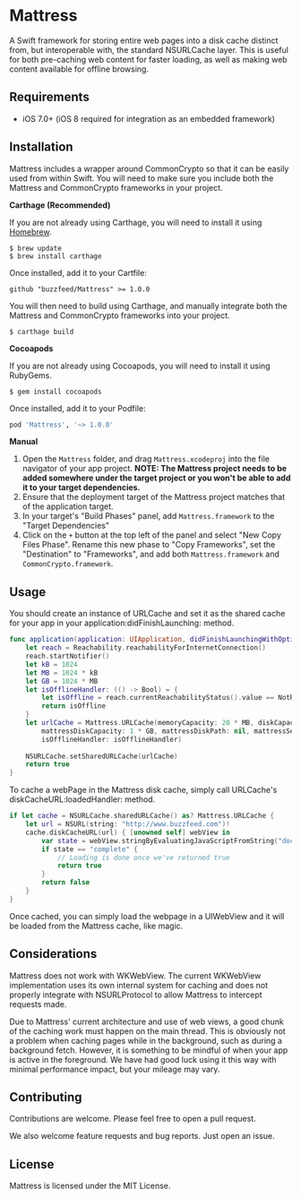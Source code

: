 Mattress
========
A Swift framework for storing entire web pages into a disk cache distinct from, but interoperable with, the standard NSURLCache layer. This is useful for both pre-caching web content for faster loading, as well as making web content available for offline browsing.

**Requirements**
----------------

- iOS 7.0+ (iOS 8 required for integration as an embedded framework)

**Installation**
----------------

Mattress includes a wrapper around CommonCrypto so that it can be easily used from within Swift. You will need to make sure you include both the Mattress and CommonCrypto frameworks in your project.

**Carthage (Recommended)**

If you are not already using Carthage, you will need to install it using [Homebrew](http://brew.sh).

```
$ brew update
$ brew install carthage
```

Once installed, add it to your Cartfile:

```
github "buzzfeed/Mattress" >= 1.0.0
```

You will then need to build using Carthage, and manually integrate both the Mattress and CommonCrypto frameworks into your project.

```
$ carthage build
```

**Cocoapods**

If you are not already using Cocoapods, you will need to install it using RubyGems.

```
$ gem install cocoapods
```

Once installed, add it to your Podfile:

```ruby
pod 'Mattress', '~> 1.0.0'
```

**Manual**

1. Open the `Mattress` folder, and drag `Mattress.xcodeproj` into the file navigator of your app project. **NOTE: The Mattress project needs to be added somewhere under the target project or you won't be able to add it to your target dependencies.**
2. Ensure that the deployment target of the Mattress project matches that of the application target.
3. In your target's "Build Phases" panel, add `Mattress.framework` to the "Target Dependencies"
4. Click on the `+` button at the top left of the panel and select "New Copy Files Phase". Rename this new phase to "Copy Frameworks", set the "Destination" to "Frameworks", and add both `Mattress.framework` and `CommonCrypto.framework`.

**Usage**
---------
You should create an instance of URLCache and set it as the shared
cache for your app in your application:didFinishLaunching: method.

```swift
func application(application: UIApplication, didFinishLaunchingWithOptions launchOptions: [NSObject: AnyObject]?) -> Bool {
    let reach = Reachability.reachabilityForInternetConnection()
    reach.startNotifier()
    let kB = 1024
    let MB = 1024 * kB
    let GB = 1024 * MB
    let isOfflineHandler: (() -> Bool) = {
        let isOffline = reach.currentReachabilityStatus().value == NotReachable.value
        return isOffline
    }
    let urlCache = Mattress.URLCache(memoryCapacity: 20 * MB, diskCapacity: 20 * MB, diskPath: nil,
    	mattressDiskCapacity: 1 * GB, mattressDiskPath: nil, mattressSearchPathDirectory: .DocumentDirectory,
    	isOfflineHandler: isOfflineHandler)
    
    NSURLCache.setSharedURLCache(urlCache)
    return true
}
```

To cache a webPage in the Mattress disk cache, simply call URLCache's diskCacheURL:loadedHandler: method.

```swift
if let cache = NSURLCache.sharedURLCache() as? Mattress.URLCache {
    let url = NSURL(string: "http://www.buzzfeed.com")!
    cache.diskCacheURL(url) { [unowned self] webView in
        var state = webView.stringByEvaluatingJavaScriptFromString("document.readyState")
        if state == "complete" {
        	// Loading is done once we've returned true
            return true
        }
        return false
    }
}
```

Once cached, you can simply load the webpage in a UIWebView and it will be loaded from the Mattress cache, like magic.

**Considerations**
---------

Mattress does not work with WKWebView. The current WKWebView implementation uses its own internal system for caching and does not properly integrate with NSURLProtocol to allow Mattress to intercept requests made.

Due to Mattress' current architecture and use of web views, a good chunk of the caching work must happen on the main thread. This is obviously not a problem when caching pages while in the background, such as during a background fetch. However, it is something to be mindful of when your app is active in the foreground. We have had good luck using it this way with minimal performance impact, but your mileage may vary.


**Contributing**
----------------

Contributions are welcome. Please feel free to open a pull request. 

We also welcome feature requests and bug reports. Just open an issue.

**License**
---------

Mattress is licensed under the MIT License.
